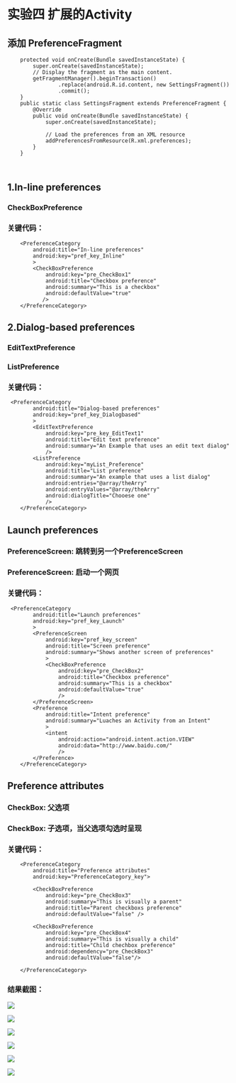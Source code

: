 # 实验四 扩展的Activity




## 添加 PreferenceFragment 
~~~
    protected void onCreate(Bundle savedInstanceState) {
        super.onCreate(savedInstanceState);
        // Display the fragment as the main content.
        getFragmentManager().beginTransaction()
                .replace(android.R.id.content, new SettingsFragment())
                .commit();
    }
    public static class SettingsFragment extends PreferenceFragment {
        @Override
        public void onCreate(Bundle savedInstanceState) {
            super.onCreate(savedInstanceState);

            // Load the preferences from an XML resource
            addPreferencesFromResource(R.xml.preferences);
        }
    }
    
    
~~~



## 1.In-line preferences
###    CheckBoxPreference
### 关键代码：
~~~
    <PreferenceCategory
        android:title="In-line preferences"
        android:key="pref_key_Inline"
        >
        <CheckBoxPreference
            android:key="pre_CheckBox1"
            android:title="Checkbox preference"
            android:summary="This is a checkbox"
            android:defaultValue="true"
           />
    </PreferenceCategory>
~~~



 ## 2.Dialog-based preferences
###   EditTextPreference
###   ListPreference
###  关键代码：
~~~
 <PreferenceCategory
        android:title="Dialog-based preferences"
        android:key="pref_key_Dialogbased"
        >
        <EditTextPreference
            android:key="pre_key_EditText1"
            android:title="Edit text preference"
            android:summary="An Example that uses an edit text dialog"
            />
        <ListPreference
            android:key="myList_Preference"
            android:title="List preference"
            android:summary="An example that uses a list dialog"
            android:entries="@array/theArry"
            android:entryValues="@array/theArry"
            android:dialogTitle="Chooese one"
            />
    </PreferenceCategory>
~~~




## Launch preferences
###  PreferenceScreen: 跳转到另一个PreferenceScreen
###  PreferenceScreen: 启动一个网页
###  关键代码：
~~~
 <PreferenceCategory
        android:title="Launch preferences"
        android:key="pref_key_Launch"
        >
        <PreferenceScreen
            android:key="pref_key_screen"
            android:title="Screen preference"
            android:summary="Shows another screen of preferences"
            >
            <CheckBoxPreference
                android:key="pre_CheckBox2"
                android:title="Checkbox preference"
                android:summary="This is a checkbox"
                android:defaultValue="true"
                />
        </PreferenceScreen>
        <Preference
            android:title="Intent preference"
            android:summary="Luaches an Activity from an Intent"
            >
            <intent
                android:action="android.intent.action.VIEW"
                android:data="http://www.baidu.com/"
                />
        </Preference>
    </PreferenceCategory>
~~~



## Preference attributes
### CheckBox: 父选项
### CheckBox: 子选项，当父选项勾选时呈现
###  关键代码：

~~~
    <PreferenceCategory
        android:title="Preference attributes"
        android:key="PreferenceCategory_key">

        <CheckBoxPreference
            android:key="pre_CheckBox3"
            android:summary="This is visually a parent"
            android:title="Parent checkboxs preference"
            android:defaultValue="false" />

        <CheckBoxPreference
            android:key="pre_CheckBox4"
            android:summary="This is visually a child"
            android:title="Child chechbox preference"
            android:dependency="pre_CheckBox3"
            android:defaultValue="false"/>

    </PreferenceCategory>
~~~
 ### 结果截图：
![](http://ww1.sinaimg.cn/large/005LTKwJgy1g32f7utdjgj30930g80u1.jpg)

![](http://ww1.sinaimg.cn/large/005LTKwJgy1g32f8kabtoj30930g875h.jpg)

![](http://ww1.sinaimg.cn/large/005LTKwJgy1g32f8qrz1bj30930g875h.jpg)

![](http://ww1.sinaimg.cn/large/005LTKwJgy1g32f8wobyzj30930g8q3k.jpg)

![](http://ww1.sinaimg.cn/large/005LTKwJgy1g32f96dpbbj30930g8myd.jpg)

![](http://ww1.sinaimg.cn/large/005LTKwJgy1g32f9c2ma3j30930g875m.jpg)



